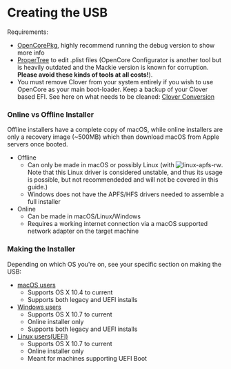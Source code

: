# Creating the USB

Requirements:

* [OpenCorePkg](https://github.com/acidanthera/OpenCorePkg/releases), highly recommend running the debug version to show more info
* [ProperTree](https://github.com/corpnewt/ProperTree) to edit .plist files (OpenCore Configurator is another tool but is heavily outdated and the Mackie version is known for corruption. **Please avoid these kinds of tools at all costs!**).
* You must remove Clover from your system entirely if you wish to use OpenCore as your main boot-loader. Keep a backup of your Clover based EFI. See here on what needs to be cleaned: [Clover Conversion](https://github.com/dortania/OpenCore-Install-Guide/tree/master/clover-conversion)

### Online vs Offline Installer

Offline installers have a complete copy of macOS, while online installers are only a recovery image (~500MB) which then download macOS from Apple servers once booted.

* Offline
  * Can only be made in macOS or possibly Linux (with ![linux-apfs-rw](https://github.com/linux-apfs/linux-apfs-rw). Note that this Linux driver is considered unstable, and thus its usage is possible, but not recommendeded and will not be covered in this guide.)
  * Windows does not have the APFS/HFS drivers needed to assemble a full installer
* Online
  * Can be made in macOS/Linux/Windows
  * Requires a working internet connection via a macOS supported network adapter on the target machine

### Making the Installer

Depending on which OS you're on, see your specific section on making the USB:

* [macOS users](../installer-guide/mac-install.md)
  * Supports OS X 10.4 to current
  * Supports both legacy and UEFI installs
* [Windows users](../installer-guide/windows-install.md)
  * Supports OS X 10.7 to current
  * Online installer only
  * Supports both legacy and UEFI installs
* [Linux users(UEFI)](../installer-guide/linux-install.md)
  * Supports OS X 10.7 to current
  * Online installer only
  * Meant for machines supporting UEFI Boot

